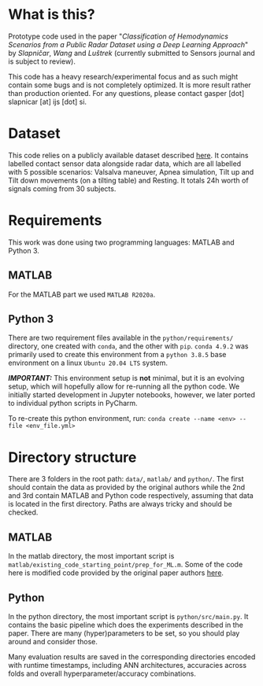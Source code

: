 # What is this?
Prototype code used in the paper "_Classification of Hemodynamics Scenarios from a Public Radar Dataset using a Deep Learning Approach_" by _Slapničar_, _Wang_ and _Luštrek_ (currently submitted to Sensors journal and is subject to review).

This code has a heavy research/experimental focus and as such might contain some bugs and is not completely optimized. It is more result rather than production oriented. For any questions, please contact gasper [dot] slapnicar [at] ijs [dot] si.

# Dataset
This code relies on a publicly available dataset described [here](https://www.nature.com/articles/s41597-020-00629-5). It contains labelled contact sensor data alongside radar data, which are all labelled with 5 possible scenarios: Valsalva maneuver, Apnea simulation, Tilt up and Tilt down movements (on a tilting table) and Resting. It totals 24h worth of signals coming from 30 subjects.

# Requirements
This work was done using two programming languages: MATLAB and Python 3.

## MATLAB
For the MATLAB part we used `MATLAB R2020a`.

## Python 3
There are two requirement files available in the `python/requirements/` directory, one created with `conda`, and the other with `pip`. `conda 4.9.2` was primarily used to create this environment from a `python 3.8.5` base environment on a linux `Ubuntu 20.04 LTS` system.

***IMPORTANT:*** This environment setup is **not** minimal, but it is an evolving setup, which will hopefully allow for re-running all the python code. We initially started development in Jupyter notebooks, however, we later ported to individual python scripts in PyCharm.

To re-create this python environment, run:
`conda create --name <env> --file <env_file.yml>`

# Directory structure
There are 3 folders in the root path: `data/`, `matlab/` and `python/`. The first should contain the data as provided by the original authors while the 2nd and 3rd contain MATLAB and Python code respectively, assuming that data is located in the first directory. Paths are always tricky and should be checked.

## MATLAB
In the matlab directory, the most important script is `matlab/existing_code_starting_point/prep_for_ML.m`. Some of the code here is modified code provided by the original paper authors [here](https://gitlab.com/sven_schellenberger/scidata_phase1).

## Python
In the python directory, the most important script is `python/src/main.py`. It contains the basic pipeline which does the experiments described in the paper. There are many (hyper)parameters to be set, so you should play around and consider those.

Many evaluation results are saved in the corresponding directories encoded with runtime timestamps, including ANN architectures, accuracies across folds and overall hyperparameter/accuracy combinations. 

